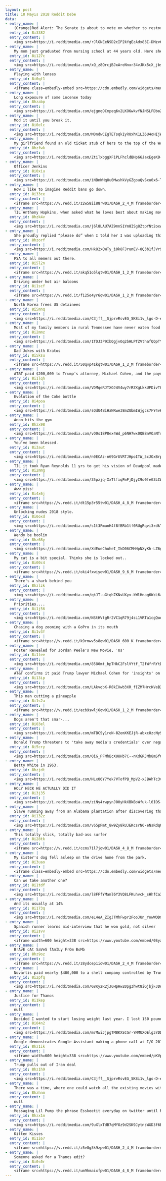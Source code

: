 ```yaml
---
layout: post
title: 10 Mayıs 2018 Reddit Debe
data:
- entry_name: |
    (Orange)Red Alert: The Senate is about to vote on whether to restore Net Neutrality
  entry_id: 8i3382
  entry_content: |
    <img src=https://i.redditmedia.com/rJlGNEeN9D2cIP2kYgEcAdx83I-DMzv6hTo1ZE7000w.jpg?s=68f6c195336a218b941256b02f00c080 frameborder=0>
- entry_name: |
    My mom just graduated from nursing school at 44 years old. Here she is posing in front of her high school graduation picture. She wanted me to tell everyone that “It’s never too late to better yourself.”
  entry_id: 8i127c
  entry_content: |
    <img src=https://i.redditmedia.com/xQ_z8QrcjBJxAreNnxr34vJKx5cX_jbsAAAFa5Iuluw.jpg?s=b770cd0d9e8bbccd9ee4a4e035802f29 frameborder=0>
- entry_name: |
    Playing with lenses
  entry_id: 8i0qf1
  entry_content: |
    <iframe class=embedly-embed src=https://cdn.embedly.com/widgets/media.html?src=https%3A%2F%2Fgfycat.com%2Fifr%2FGargantuanOrganicGoose&url=https%3A%2F%2Fgfycat.com%2FGargantuanOrganicGoose&image=https%3A%2F%2Fthumbs.gfycat.com%2FGargantuanOrganicGoose-size_restricted.gif&key=522baf40bd3911e08d854040d3dc5c07&type=text%2Fhtml&schema=gfycat width=600 height=675 scrolling=no frameborder=0 allowfullscreen></iframe>
- entry_name: |
    Long exposure of some incense today
  entry_id: 8hzabp
  entry_content: |
    <img src=https://i.redditmedia.com/ejgnqOCmpeq6v2LKO6wkvfNJNSLFDbo2MaYmYNpeV08.jpg?s=e9163bb2e611907f072095a2beeab866 frameborder=0>
- entry_name: |
    Mod it until you break it.
  entry_id: 8i0elc
  entry_content: |
    <img src=https://i.redditmedia.com/M0ndwCEgTETsqkIyRUxhK1LZ6U4oHIjWsS1Ep8GrH9s.jpg?s=d85fe836082c6cd8f86a4c2d321c28d4 frameborder=0>
- entry_name: |
    My girlfriend found an old ticket stub of hers to the top of the World Trade Center dated 08/11/01.
  entry_id: 8hzfwk
  entry_content: |
    <img src=https://i.redditmedia.com/ZtiTxbggXFiPLFhcldBHp66JaxEgeK9-6Fq9GbkAyyw.jpg?s=ef9d0f3de71695ed52877afca3536c17 frameborder=0>
- entry_name: |
    Officer Jenkins
  entry_id: 8i0xiu
  entry_content: |
    <img src=https://i.redditmedia.com/iNBnWHqUu0MwshkVyGZgouQvSxu0x6-T9NZ9rYQFnZA.jpg?s=1539c9afe45c3232b41199dcf2576061 frameborder=0>
- entry_name: |
    How I like to imagine Reddit bans go down.
  entry_id: 8i33ce
  entry_content: |
    <iframe src=https://v.redd.it/z2w58ii88rw01/DASH_2_4_M frameborder=0></iframe>
- entry_name: |
    TIL Anthony Hopkins, when asked what he loves best about making movies, answered: I love the hour in makeup. It gives you time to think and have a cup of coffee. It's my favorite part of the day. Having somebody dab things on your face, I love that. Then you go out and say things and they pay you.
  entry_id: 8hzk4v
  entry_content: |
    <img src=https://i.redditmedia.com/j6l8LAU7AZ9mnS1Ym8ISg8ZtpYNt2oxw6j0q_O1rjWY.jpg?s=a56d03ce6f54961ae472b5b7f441c3bd frameborder=0>
- entry_name: |
    She proudly replied “please do” when I told her I was uploading this to Reddit. Hope she sees it.
  entry_id: 8hzorf
  entry_content: |
    <img src=https://i.redditmedia.com/Hk82xQWTy_iOk8FJrunEV-8Q3b1fJVr9WLM5v_6_vuA.jpg?s=a34d24a222f4b84ba4c379e11ac6e16e frameborder=0>
- entry_name: |
    PSA to all memers out there.
  entry_id: 8i5l2n
  entry_content: |
    <iframe src=https://v.redd.it/akq51o5lqtw01/DASH_1_2_M frameborder=0></iframe>
- entry_name: |
    Driving under hot air baloons
  entry_id: 8i1scf
  entry_content: |
    <iframe src=https://v.redd.it/f125o4yr6qw01/DASH_1_2_M frameborder=0></iframe>
- entry_name: |
    North Korea frees US detainees
  entry_id: 8i5mnq
  entry_content: |
    <img src=https://i.redditmedia.com/C3jff__SjprvRsvEG_SK8i1v_lgo-D-ehYJYwZkUJPg.jpg?s=00a79ca7c70e90b2308c3ae33e4dc8b3 frameborder=0>
- entry_name: |
    Most of my family members in rural Tennessee have never eaten food that wasn’t grown or killed by them. They are all dirt poor, extremely generous and always happy. This is my aunts pantry, this is what REAL organic food is.
  entry_id: 8i2mmz
  entry_content: |
    <img src=https://i.redditmedia.com/1TDJ3P9IbQgjvOq2bHLPTZVthafQQpTY8UHbm3XpENk.jpg?s=68f68d090e34cb63e54fe17133354699 frameborder=0>
- entry_name: |
    Dad Jokes with Kratos
  entry_id: 8i5ksu
  entry_content: |
    <iframe src=https://v.redd.it/50qvp41kqtw01/DASH_1_2_M frameborder=0></iframe>
- entry_name: |
    AT&T paid $200,000 to Trump’s attorney, Michael Cohen, and the payments stop right after Trump’s FCC pick Ajit Pai repealed net neutrality
  entry_id: 8i1lqh
  entry_content: |
    <img src=https://i.redditmedia.com/VDMqeRJTXOJ4V4wy7rRZXgLkkUPDivT0F3ZsHKsAm1o.jpg?s=3313dca27a40991d7b54af446c153559 frameborder=0>
- entry_name: |
    Evolution of the Coke bottle
  entry_id: 8i4poa
  entry_content: |
    <img src=https://i.redditmedia.com/sQdU4BiHaNRwe38mZUbmIWjgcs7FY4vHcbIL4j8fDw0.jpg?s=dfa9926d8e667cddbfce9d9df5b449c3 frameborder=0>
- entry_name: |
    Anon hits the gym
  entry_id: 8hzx98
  entry_content: |
    <img src=https://i.redditmedia.com/vO0s1BP8ex4Wd_p6NH7wx0QBBnVOaNTrzo3lM2yxd4Q.jpg?s=e45191ffba161179aa8fcd8bed032ff1 frameborder=0>
- entry_name: |
    You've been blessed.
  entry_id: 8i3aut
  entry_content: |
    <img src=https://i.redditmedia.com/n0ECAz-n69GrUVRTJHpoITW_5cJOxBrpu45N3TPmflk.jpg?s=77f79c6f518d814b6bbf3cfdfb6c8dce frameborder=0>
- entry_name: |
    TIL it took Ryan Reynolds 11 yrs to get his vision of Deadpool made. The project overcame the failing of X-Men:Origins and persevered to become the highest grossing R-rated film of all time.
  entry_id: 8i2mmg
  entry_content: |
    <img src=https://i.redditmedia.com/35pzjq-XxTlfiqPmFjDjyC9o0feG3LCW3nMaSk9y8kY.jpg?s=1e605c4c27cce67f7c0d016fa7a46242 frameborder=0>
- entry_name: |
    Aww yiss!
  entry_id: 8i4x6j
  entry_content: |
    <iframe src=https://v.redd.it/dt15p3r55tw01/DASH_4_8_M frameborder=0></iframe>
- entry_name: |
    Unlocking nudes 2018 style.
  entry_id: 8i0oxd
  entry_content: |
    <img src=https://i.redditmedia.com/s1t3FmunH4f8fBRb1tf0RUgRqvi3rdkTgCZ3R41fh20.jpg?s=93ef4b39684d709b5103295dc98deaf1 frameborder=0>
- entry_name: |
    Wendy be boolin
  entry_id: 8hz68y
  entry_content: |
    <img src=https://i.redditmedia.com/XdEueChuheI_IkD06CMHHpNXyKh-LZ6gPZzROfTqED0.jpg?s=195aaaf14d5d5ace608006a3f936ba80 frameborder=0>
- entry_name: |
    My cat is a bit special. Thinks she is locked out..
  entry_id: 8i00c4
  entry_content: |
    <iframe src=https://v.redd.it/oki4fxwiyow01/DASH_9_6_M frameborder=0></iframe>
- entry_name: |
    There's a shark behind you
  entry_id: 8hzlzk
  entry_content: |
    <img src=https://i.redditmedia.com/qkJT-uGtqh7KNvUXyv-kWlHnag6WzL6zsFa-uJrUzB8.jpg?s=52910bad924bf67753e22d9b0a22ddef frameborder=0>
- entry_name: |
    Priorities....
  entry_id: 8i1j56
  entry_content: |
    <img src=https://i.redditmedia.com/NStHVtgRr2VC1qR79j4sL1VRTa1cgQuoMjwKgke09rk.jpg?s=c98399db659f8a271ad90f8e6fa8bc42 frameborder=0>
- entry_name: |
    Chasing a dog zooming with a GoPro in its mouth
  entry_id: 8i1v3f
  entry_content: |
    <iframe src=https://v.redd.it/k9rmwv5s8qw01/DASH_600_K frameborder=0></iframe>
- entry_name: |
    Poster Revealed for Jordan Peele's New Movie, 'Us'
  entry_id: 8i1lee
  entry_content: |
    <img src=https://i.redditmedia.com/8580mt_bpTHkC2FslVYtf_T2fWfrRYtD-D0VgolBXg8.jpg?s=8ca2f63b8dce3dce3f0c45e4ff969c8f frameborder=0>
- entry_name: |
    AT&T confirms it paid Trump lawyer Michael Cohen for 'insights' on administration
  entry_id: 8i13ip
  entry_content: |
    <img src=https://i.redditmedia.com/LAkvqbK-R0kIXwb3XR_fIZM7HrcKVeB2r6j4hLNCngg.jpg?s=47c29e3f92555c5cd1a24e68b90ee1b0 frameborder=0>
- entry_name: |
    This man cutting a pineapple
  entry_id: 8i1s2a
  entry_content: |
    <iframe src=https://v.redd.it/ecb9swlj6qw01/DASH_1_2_M frameborder=0></iframe>
- entry_name: |
    Dogs aren't that smar-...
  entry_id: 8i03el
  entry_content: |
    <img src=https://i.redditmedia.com/mTBCSy1reN-82emXKEJjR-abxcOzcNyS_OQL_xINnjw.jpg?s=2c10d0ee711d26f7dabe181b7ee3a767 frameborder=0>
- entry_name: |
    Donald Trump threatens to 'take away media's credentials' over negative news stories about him
  entry_id: 8i5cry
  entry_content: |
    <img src=https://i.redditmedia.com/OiG_PFMhBcXU8Hb7C--nKdGRJMb8mSfG03x_xENf3r4.jpg?s=af2ff7565c40657ced87c3809e880c3b frameborder=0>
- entry_name: |
    Betty White in 1963.
  entry_id: 8hzjdt
  entry_content: |
    <img src=https://i.redditmedia.com/HLxO6Y7Yek7VTofPB_MpV2-xJBAhTc3vvRVSUk99sYo.jpg?s=6c735d238d9f7ddef5ba4fc7bf483e07 frameborder=0>
- entry_name: |
    HOLY HECK HE ACTUALLY DID IT
  entry_id: 8i3j35
  entry_content: |
    <img src=https://i.redditmedia.com/ziNy4rwpynJO0yHkXBkBoWfuk-l0IOS-qdmJz2UKYTE.jpg?s=6766f61f7c912008a91b385099a931ab frameborder=0>
- entry_name: |
    Slave running away from an Alabama plantation after discovering that slavery was a choice (c. 1856)
  entry_id: 8i132z
  entry_content: |
    <img src=https://i.redditmedia.com/v65pPmt_8w9Zy8kUJEKcsrN6-eNsRdq08nnDUU4bjtA.png?s=369793aa762b196bf7c4fce01d77454b frameborder=0>
- entry_name: |
    This totally slick, totally bad-ass surfer
  entry_id: 8i28tk
  entry_content: |
    <iframe src=https://v.redd.it/ccms71l7jqw01/DASH_4_8_M frameborder=0></iframe>
- entry_name: |
    My sister's dog fell asleep on the drive home from the park.
  entry_id: 8i3uao
  entry_content: |
    <iframe class=embedly-embed src=https://cdn.embedly.com/widgets/media.html?src=https%3A%2F%2Fgfycat.com%2Fifr%2FRawSorrowfulIncatern&url=https%3A%2F%2Fgfycat.com%2FRawSorrowfulIncatern&image=https%3A%2F%2Fthumbs.gfycat.com%2FRawSorrowfulIncatern-size_restricted.gif&key=522baf40bd3911e08d854040d3dc5c07&type=text%2Fhtml&schema=gfycat width=270 height=480 scrolling=no frameborder=0 allowfullscreen></iframe>
- entry_name: |
    Can we take another one?
  entry_id: 8i1tdf
  entry_content: |
    <img src=https://i.redditmedia.com/l8FFfYMaml6Y3VQ8LFKuhvcH_sHhfCa3dsLJQtu49HY.jpg?s=313a69b508a170e85d62bdee98067a78 frameborder=0>
- entry_name: |
    And its usually at 14%
  entry_id: 8i173q
  entry_content: |
    <img src=https://i.redditmedia.com/eL4eA_ZIgJTMhFwpr2FooJUn_YowWODmDzfPybl1j14.jpg?s=bffea71128daae74361dd0e69b54a353 frameborder=0>
- entry_name: |
    Spanish runner learns mid-interview that he won gold, not silver
  entry_id: 8i2svv
  entry_content: |
    <iframe width=600 height=338 src=https://www.youtube.com/embed/0SyaVpsYZFk?feature=oembed&enablejsapi=1 frameborder=0 allow=autoplay; encrypted-media allowfullscreen></iframe>
- entry_name: |
    BrAvE cAt SaVeS fAmILy FrOm BoMb
  entry_id: 8hz9oz
  entry_content: |
    <iframe src=https://v.redd.it/z8ydcep1iow01/DASH_2_4_M frameborder=0></iframe>
- entry_name: |
    Novartis paid nearly $400,000 to a shell company controlled by Trump’s attorney
  entry_id: 8i2pfq
  entry_content: |
    <img src=https://i.redditmedia.com/G8Ky2R2jJ6HpHwZ0pg3hwt8iGjbjFJDAfzom7TSkGXo.jpg?s=e5a1dfd7bbc9a924ba0360c8679fdc30 frameborder=0>
- entry_name: |
    Justice for Thanos
  entry_id: 8i1kep
  entry_content: |
    null
- entry_name: |
    Decided I wanted to start losing weight last year. I lost 150 pounds and I feel great!
  entry_id: 8i04n2
  entry_content: |
    <img src=https://i.redditmedia.com/m7MwiJjpgTM8KXSCGr-YMMUXOElg3rDDZusesHou8jM.jpg?s=4c19c6eab8fa53144661b9b8c7230dbd frameborder=0>
- entry_name: |
    Google demonstrates Google Assistant making a phone call at I/O 2018
  entry_id: 8hz1ik
  entry_content: |
    <iframe width=600 height=338 src=https://www.youtube.com/embed/pKVppdt_-B4?feature=oembed&enablejsapi=1 frameborder=0 allow=autoplay; encrypted-media allowfullscreen></iframe>
- entry_name: |
    Trump pulls out of Iran deal
  entry_id: 8hz1h9
  entry_content: |
    <img src=https://i.redditmedia.com/C3jff__SjprvRsvEG_SK8i1v_lgo-D-ehYJYwZkUJPg.jpg?s=00a79ca7c70e90b2308c3ae33e4dc8b3 frameborder=0>
- entry_name: |
    There was a time, where one could watch all the existing movies within one lifespan.
  entry_id: 8hzhnm
  entry_content: |
    null
- entry_name: |
    Messaging Lil Pump the phrase Esskeetit everyday on twitter until he responds to me. (Day Three)
  entry_id: 8hzx1m
  entry_content: |
    <img src=https://i.redditmedia.com/9uXlxTdB7qMYOz9d2SK9JytnsWGD3f6ECyeWEbxa0dk.png?s=ff58d1477ee0542c48ed8eaf4fd60fdd frameborder=0>
- entry_name: |
    Kitten Kisses
  entry_id: 8i1i67
  entry_content: |
    <iframe src=https://v.redd.it/z5e8g3k9zpw01/DASH_2_4_M frameborder=0></iframe>
- entry_name: |
    Someone asked for a Thanos edit?
  entry_id: 8i0s0r
  entry_content: |
    <iframe src=https://v.redd.it/um9hmaixfpw01/DASH_4_8_M frameborder=0></iframe>
---
```

